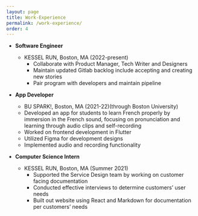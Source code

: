 ```yaml
---
layout: page
title: Work-Experience
permalink: /work-experience/
order: 4
---
```


* **Software Engineer**
  * KESSEL RUN, Boston, MA (2022-present)
    * Collaborate with Product Manager, Tech
    Writer and Designers
    * Maintain updated Gitlab backlog include accepting
    and creating new stories
    * Pair program with developers and maintain
    pipeline


* **App Developer**
  * BU SPARK!, Boston, MA (2021-22)(through Boston
  University)
  * Developed an app for students to learn French
  properly by immersion in the French sound,
  focusing on pronunciation and learning through
  audio clips and self-recording
  * Worked on frontend development in Flutter
  * Utilized Figma for development designs
  * Implemented audio and recording functionality  
  

* **Computer Science Intern**
  * KESSEL RUN, Boston, MA (Summer 2021)
      * Supported the Service Design team by working on
      customer facing documentation
      * Conducted effective interviews to determine
      customers’ user needs
      * Built out website using React and Markdown for
      documentation per customers’ needs  
